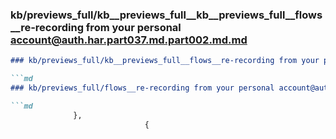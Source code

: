 ### kb/previews_full/kb__previews_full__kb__previews_full__flows__re-recording from your personal account@auth.har.part037.md.part002.md.md

```md
### kb/previews_full/kb__previews_full__flows__re-recording from your personal account@auth.har.part037.md.part002.md

```md
### kb/previews_full/flows__re-recording from your personal account@auth.har.part037.md (part 002)

```md
              },
                              {
                             
```

```

```

```
